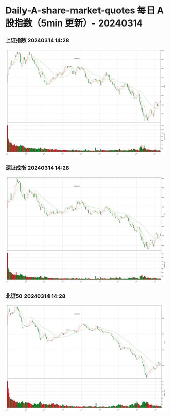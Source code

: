 
# Daily-A-share-market-quotes 每日 A 股指数（5min 更新）- 20240314

### 上证指数 20240314 14:28
![](./fig/2024/3/20240314-sh000001.png)

### 深证成指 20240314 14:28
![](./fig/2024/3/20240314-sz399001.png)

### 北证50 20240314 14:28
![](./fig/2024/3/20240314-bj899050.png)
